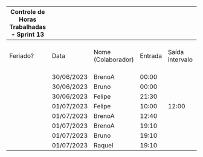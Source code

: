 | Controle de Horas Trabalhadas - Sprint 13 |  |  |  |  |  |  |  |  |  |  |
| --- | --- | --- | --- | --- | --- | --- | --- | --- | --- | --- |
| Feriado? | Data | Nome (Colaborador) | Entrada | Saída intervalo | Retorno intervalo | Saída | Total horas |  | Nome (Colaborador) | Total horas do sprint |
|  | 30/06/2023 | BrenoA | 00:00 |  |  | 01:10 | 1:10:00 |  | BrenoA | 02:50 |
|  | 30/06/2023 | Bruno | 00:00 |  |  | 01:10 | 1:10:00 |  | Bruno | 02:30 |
|  | 30/06/2023 | Felipe | 21:30 |  |  | 23:59 | 2:29:00 |  | Felipe | 05:29 |
|  | 01/07/2023 | Felipe | 10:00 | 12:00 | 12:30 | 13:30 | 3:00:00 |  | Henrique | 00:00 |
|  | 01/07/2023 | BrenoA | 12:40 |  |  | 13:00 | 0:20:00 |  | Limírio | 00:00 |
|  | 01/07/2023 | BrenoA | 19:10 |  |  | 20:30 | 1:20:00 |  | Pedro | 00:00 |
|  | 01/07/2023 | Bruno | 19:10 |  |  | 20:30 | 1:20:00 |  | Raquel | 01:20 |
|  | 01/07/2023 | Raquel | 19:10 |  |  | 20:30 | 1:20:00 |  |  |  |
